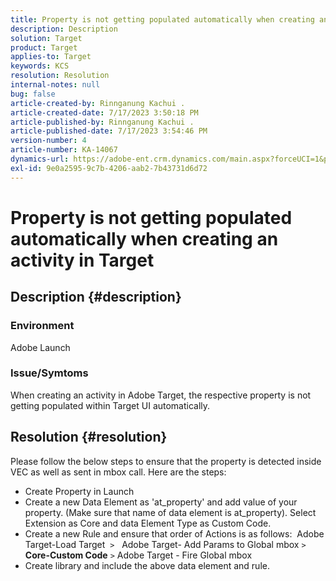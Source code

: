 ```yaml
---
title: Property is not getting populated automatically when creating an activity in Target
description: Description
solution: Target
product: Target
applies-to: Target
keywords: KCS
resolution: Resolution
internal-notes: null
bug: false
article-created-by: Rinnganung Kachui .
article-created-date: 7/17/2023 3:50:18 PM
article-published-by: Rinnganung Kachui .
article-published-date: 7/17/2023 3:54:46 PM
version-number: 4
article-number: KA-14067
dynamics-url: https://adobe-ent.crm.dynamics.com/main.aspx?forceUCI=1&pagetype=entityrecord&etn=knowledgearticle&id=342d78a0-b924-ee11-9cbd-6045bd006b4b
exl-id: 9e0a2595-9c7b-4206-aab2-7b43731d6d72
---
```

# Property is not getting populated automatically when creating an activity in Target

## Description {#description}




### Environment



Adobe Launch



### Issue/Symtoms



When creating an activity in Adobe Target, the respective property is not getting populated within Target UI automatically.


## Resolution {#resolution}


Please follow the below steps to ensure that the property is detected inside VEC as well as sent in mbox call. Here are the steps:

- Create Property in Launch
- Create a new Data Element as 'at_property' and add value of your property. (Make sure that name of data element is at_property). Select Extension as Core and data Element Type as Custom Code.
- Create a new Rule and ensure that order of Actions is as follows:  Adobe Target-Load Target  `>`   Adobe Target- Add Params to Global mbox `>`  <b>Core-Custom Code</b> `>`  Adobe Target - Fire Global mbox
- Create library and include the above data element and rule.
